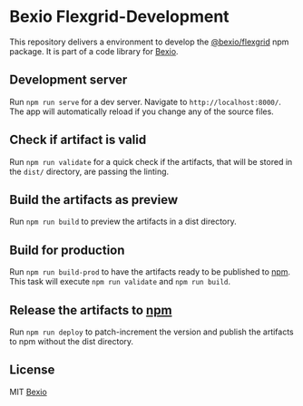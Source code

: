 # Bexio Flexgrid-Development

This repository delivers a environment to develop the [@bexio/flexgrid](https://www.npmjs.com/package/@bexio/flexgrid) npm package. It is part of a code library for [Bexio](http://www.bexio.com).

## Development server

Run `npm run serve` for a dev server. Navigate to `http://localhost:8000/`. The app will automatically reload if you change any of the source files.

## Check if artifact is valid

Run `npm run validate` for a quick check if the artifacts, that will be stored in the `dist/` directory, are passing the linting.

## Build the artifacts as preview

Run `npm run build` to preview the artifacts in a dist directory.

## Build for production

Run `npm run build-prod` to have the artifacts ready to be published to [npm](https://www.npmjs.com/). This task will execute `npm run validate` and `npm run build`.

## Release the artifacts to [npm](https://www.npmjs.com/)

Run `npm run deploy` to patch-increment the version and publish the artifacts to npm without the dist directory.


## License

MIT [Bexio](http://www.bexio.com)
